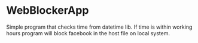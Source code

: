 # WebBlockerApp
Simple program that checks time from datetime lib. If time is within working hours program will block facebook in the host file on local system.

